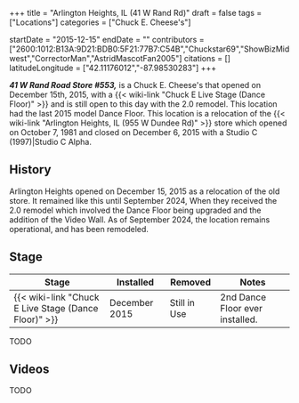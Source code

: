 +++
title = "Arlington Heights, IL (41 W Rand Rd)"
draft = false
tags = ["Locations"]
categories = ["Chuck E. Cheese's"]


startDate = "2015-12-15"
endDate = ""
contributors = ["2600:1012:B13A:9D21:BDB0:5F21:77B7:C54B","Chuckstar69","ShowBizMidwest","CorrectorMan","AstridMascotFan2005"]
citations = []
latitudeLongitude = ["42.11176012","-87.98530283"]
+++

***41 W Rand Road Store #553,*** is a Chuck E. Cheese's that opened on December 15th, 2015, with a {{< wiki-link "Chuck E Live Stage (Dance Floor)" >}} and is still open to this day with the 2.0 remodel. This location had the last 2015 model Dance Floor. This location is a relocation of the {{< wiki-link "Arlington Heights, IL (955 W Dundee Rd)" >}} store which opened on October 7, 1981 and closed on December 6, 2015 with a Studio C (1997)|Studio C Alpha.

## History

Arlington Heights opened on December 15, 2015 as a relocation of the old store. It remained like this until September 2024, When they received the 2.0 remodel which involved the Dance Floor being upgraded and the addition of the Video Wall. As of September 2024, the location remains operational, and has been remodeled.

## Stage

| Stage                                                      | Installed     | Removed      | Notes                           |
|------------------------------------------------------------|---------------|--------------|---------------------------------|
| {{< wiki-link "Chuck E Live Stage (Dance Floor)" >}} | December 2015 | Still in Use | 2nd Dance Floor ever installed. |

TODO

## Videos

TODO